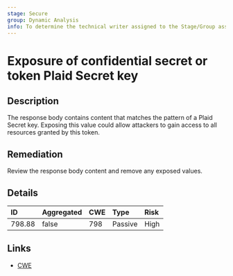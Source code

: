 ```yaml
---
stage: Secure
group: Dynamic Analysis
info: To determine the technical writer assigned to the Stage/Group associated with this page, see https://about.gitlab.com/handbook/engineering/ux/technical-writing/#assignments
---
```


# Exposure of confidential secret or token Plaid Secret key

## Description

The response body contains content that matches the pattern of a Plaid Secret key.
Exposing this value could allow attackers to gain access to all resources granted by this token.

## Remediation

Review the response body content and remove any exposed values.

## Details

| ID | Aggregated | CWE | Type | Risk |
|:---|:--------|:--------|:--------|:--------|
| 798.88 | false | 798 | Passive | High |

## Links

- [CWE](https://cwe.mitre.org/data/definitions/798.html)
